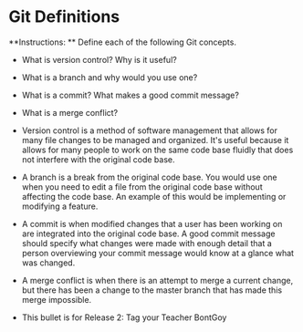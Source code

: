 # Git Definitions

**Instructions: ** Define each of the following Git concepts.

* What is version control?  Why is it useful?
* What is a branch and why would you use one?
* What is a commit? What makes a good commit message?
* What is a merge conflict?

* Version control is a method of software management that allows for many file changes to be managed and organized. It's useful because it allows for many people to work on the same code base fluidly that does not interfere with the original code base.
* A branch is a break from the original code base. You would use one when you need to edit a file from the original code base without affecting the code base. An example of this would be implementing or modifying a feature. 
* A commit is when modified changes that a user has been working on are integrated into the original code base. A good commit message should specify what changes were made with enough detail that a person overviewing your commit message would know at a glance what was changed.
* A merge conflict is when there is an attempt to merge a current change, but there has been a change to the master branch that has made this merge impossible.

* This bullet is for Release 2: Tag your Teacher BontGoy
